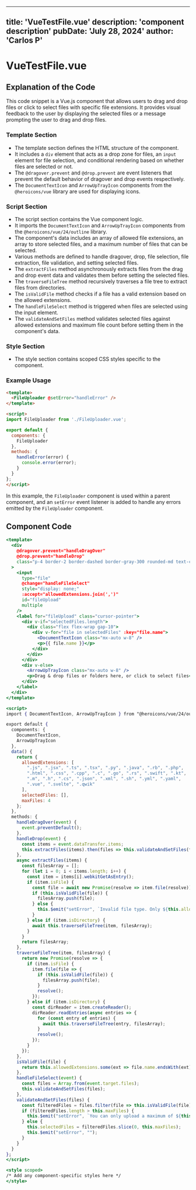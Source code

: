 ---
  title: 'VueTestFile.vue'
  description: 'component description'
  pubDate: 'July 28, 2024'
  author: 'Carlos P'
  ---
  
  
  
  # VueTestFile.vue
  ## Explanation of the Code

This code snippet is a Vue.js component that allows users to drag and drop files or click to select files with specific file extensions. It provides visual feedback to the user by displaying the selected files or a message prompting the user to drag and drop files.

### Template Section
- The template section defines the HTML structure of the component.
- It includes a `div` element that acts as a drop zone for files, an `input` element for file selection, and conditional rendering based on whether files are selected or not.
- The `@dragover.prevent` and `@drop.prevent` are event listeners that prevent the default behavior of dragover and drop events respectively.
- The `DocumentTextIcon` and `ArrowUpTrayIcon` components from the `@heroicons/vue` library are used for displaying icons.

### Script Section
- The script section contains the Vue component logic.
- It imports the `DocumentTextIcon` and `ArrowUpTrayIcon` components from the `@heroicons/vue/24/outline` library.
- The component's data includes an array of allowed file extensions, an array to store selected files, and a maximum number of files that can be selected.
- Various methods are defined to handle dragover, drop, file selection, file extraction, file validation, and setting selected files.
- The `extractFiles` method asynchronously extracts files from the drag and drop event data and validates them before setting the selected files.
- The `traverseFileTree` method recursively traverses a file tree to extract files from directories.
- The `isValidFile` method checks if a file has a valid extension based on the allowed extensions.
- The `handleFileSelect` method is triggered when files are selected using the input element.
- The `validateAndSetFiles` method validates selected files against allowed extensions and maximum file count before setting them in the component's data.

### Style Section
- The style section contains scoped CSS styles specific to the component.

### Example Usage
```html
<template>
  <FileUploader @setError="handleError" />
</template>

<script>
import FileUploader from './FileUploader.vue';

export default {
  components: {
    FileUploader
  },
  methods: {
    handleError(error) {
      console.error(error);
    }
  }
};
</script>
```

In this example, the `FileUploader` component is used within a parent component, and an `setError` event listener is added to handle any errors emitted by the `FileUploader` component.
  
  ## Component Code
  ```jsx
  <template>
    <div
      @dragover.prevent="handleDragOver"
      @drop.prevent="handleDrop"
      class="p-4 border-2 border-dashed border-gray-300 rounded-md text-center cursor-pointer mb-4 h-96 w-96 flex overflow-y-scroll items-center justify-center"
    >
      <input
        type="file"
        @change="handleFileSelect"
        style="display: none;"
        :accept="allowedExtensions.join(',')"
        id="fileUpload"
        multiple
      />
      <label for="fileUpload" class="cursor-pointer">
        <div v-if="selectedFiles.length">
          <div class="flex flex-wrap gap-10">
            <div v-for="file in selectedFiles" :key="file.name">
              <DocumentTextIcon class="mx-auto w-8" />
              <p>{{ file.name }}</p>
            </div>
          </div>
        </div>
        <div v-else>
          <ArrowUpTrayIcon class="mx-auto w-8" />
          <p>Drag & drop files or folders here, or click to select files</p>
        </div>
      </label>
    </div>
  </template>
  
  <script>
  import { DocumentTextIcon, ArrowUpTrayIcon } from "@heroicons/vue/24/outline";
  
  export default {
    components: {
      DocumentTextIcon,
      ArrowUpTrayIcon
    },
    data() {
      return {
        allowedExtensions: [
          ".js", ".jsx", ".ts", ".tsx", ".py", ".java", ".rb", ".php",
          ".html", ".css", ".cpp", ".c", ".go", ".rs", ".swift", ".kt",
          ".m", ".h", ".cs", ".json", ".xml", ".sh", ".yml", ".yaml",
          ".vue", ".svelte", ".qwik"
        ],
        selectedFiles: [],
        maxFiles: 4
      };
    },
    methods: {
      handleDragOver(event) {
        event.preventDefault();
      },
      handleDrop(event) {
        const items = event.dataTransfer.items;
        this.extractFiles(items).then(files => this.validateAndSetFiles(files));
      },
      async extractFiles(items) {
        const filesArray = [];
        for (let i = 0; i < items.length; i++) {
          const item = items[i].webkitGetAsEntry();
          if (item.isFile) {
            const file = await new Promise(resolve => item.file(resolve));
            if (this.isValidFile(file)) {
              filesArray.push(file);
            } else {
              this.$emit("setError", `Invalid file type. Only ${this.allowedExtensions.join(", ")} files are allowed.`);
            }
          } else if (item.isDirectory) {
            await this.traverseFileTree(item, filesArray);
          }
        }
        return filesArray;
      },
      traverseFileTree(item, filesArray) {
        return new Promise(resolve => {
          if (item.isFile) {
            item.file(file => {
              if (this.isValidFile(file)) {
                filesArray.push(file);
              }
              resolve();
            });
          } else if (item.isDirectory) {
            const dirReader = item.createReader();
            dirReader.readEntries(async entries => {
              for (const entry of entries) {
                await this.traverseFileTree(entry, filesArray);
              }
              resolve();
            });
          }
        });
      },
      isValidFile(file) {
        return this.allowedExtensions.some(ext => file.name.endsWith(ext));
      },
      handleFileSelect(event) {
        const files = Array.from(event.target.files);
        this.validateAndSetFiles(files);
      },
      validateAndSetFiles(files) {
        const filteredFiles = files.filter(file => this.isValidFile(file));
        if (filteredFiles.length > this.maxFiles) {
          this.$emit("setError", `You can only upload a maximum of ${this.maxFiles} files.`);
        } else {
          this.selectedFiles = filteredFiles.slice(0, this.maxFiles);
          this.$emit("setError", "");
        }
      }
    }
  };
  </script>
  
  <style scoped>
  /* Add any component-specific styles here */
  </style>
  ```
  